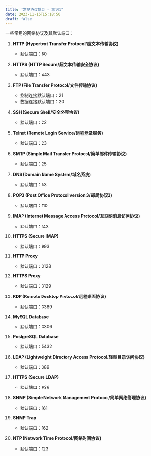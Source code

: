 ```yaml
---
title: "常见协议端口 - 笔记1"
date: 2023-11-15T15:18:50
draft: false
---
```


一些常用的网络协议及其默认端口：

1. **HTTP (Hypertext Transfer Protocol/超文本传输协议)**
   - 默认端口：80

2. **HTTPS (HTTP Secure/超文本传输安全协议)**
   - 默认端口：443

3. **FTP (File Transfer Protocol/文件传输协议)**
   - 控制连接默认端口：21
   - 数据连接默认端口：20

4. **SSH (Secure Shell/安全外壳协议)**
   - 默认端口：22

5. **Telnet (Remote Login Service/远程登录服务)**
   - 默认端口：23

6. **SMTP (Simple Mail Transfer Protocol/简单邮件传输协议)**
   - 默认端口：25

7. **DNS (Domain Name System/域名系统)**
   - 默认端口：53

8. **POP3 (Post Office Protocol version 3/邮局协议3)**
   - 默认端口：110

9. **IMAP (Internet Message Access Protocol/互联网消息访问协议)**
   - 默认端口：143

10. **HTTPS (Secure IMAP)**
    - 默认端口：993

11. **HTTP Proxy**
    - 默认端口：3128

12. **HTTPS Proxy**
    - 默认端口：3129

13. **RDP (Remote Desktop Protocol/远程桌面协议)**
    - 默认端口：3389

14. **MySQL Database**
    - 默认端口：3306

15. **PostgreSQL Database**
    - 默认端口：5432

16. **LDAP (Lightweight Directory Access Protocol/轻型目录访问协议)**
    - 默认端口：389

17. **HTTPS (Secure LDAP)**
    - 默认端口：636

18. **SNMP (Simple Network Management Protocol/简单网络管理协议)**
    - 默认端口：161

19. **SNMP Trap**
    - 默认端口：162

20. **NTP (Network Time Protocol/网络时间协议)**
    - 默认端口：123

